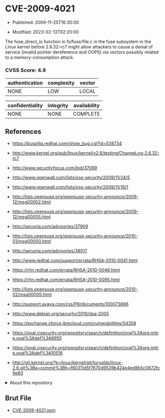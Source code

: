 # CVE-2009-4021

- Published: 2009-11-25T16:30:00

- Modified: 2023-02-13T02:20:00

The fuse_direct_io function in fs/fuse/file.c in the fuse subsystem in the Linux kernel before 2.6.32-rc7 might allow attackers to cause a denial of service (invalid pointer dereference and OOPS) via vectors possibly related to a memory-consumption attack.

### CVSS Score: **4.9**

| authentication | complexity | vector |
| --- | --- | --- |
| NONE | LOW | LOCAL |

| confidentiality | integrity | availability |
| --- | --- | --- |
| NONE | NONE | COMPLETE |

## References

* https://bugzilla.redhat.com/show_bug.cgi?id=538734

* http://www.kernel.org/pub/linux/kernel/v2.6/testing/ChangeLog-2.6.32-rc7

* http://www.securityfocus.com/bid/37069

* http://www.openwall.com/lists/oss-security/2009/11/24/5

* http://www.openwall.com/lists/oss-security/2009/11/19/1

* http://lists.opensuse.org/opensuse-security-announce/2009-12/msg00002.html

* http://lists.opensuse.org/opensuse-security-announce/2009-12/msg00005.html

* http://secunia.com/advisories/37909

* http://lists.opensuse.org/opensuse-security-announce/2010-01/msg00000.html

* http://secunia.com/advisories/38017

* http://www.redhat.com/support/errata/RHSA-2010-0041.html

* https://rhn.redhat.com/errata/RHSA-2010-0046.html

* https://rhn.redhat.com/errata/RHSA-2010-0095.html

* http://lists.opensuse.org/opensuse-security-announce/2010-02/msg00005.html

* http://support.avaya.com/css/P8/documents/100073666

* http://www.debian.org/security/2010/dsa-2005

* https://exchange.xforce.ibmcloud.com/vulnerabilities/54358

* https://oval.cisecurity.org/repository/search/definition/oval%3Aorg.mitre.oval%3Adef%3A6955

* https://oval.cisecurity.org/repository/search/definition/oval%3Aorg.mitre.oval%3Adef%3A10516

* http://git.kernel.org/?p=linux/kernel/git/torvalds/linux-2.6.git%3Ba=commit%3Bh=f60311d5f7670d9539b424e4ed8b5c0872fc9e83

<details>
<summary>About this repository</summary> 

  This repository is part of the project [Live Hack CVE](https://github.com/Live-Hack-CVE). Main website can be found [www.live-hack.org](https://www.live-hack.org) 
  
  Made by [Sn0wAlice](https://github.com/Sn0wAlice) for the people that care about security and need to have a feed of the latest CVEs. Hope you enjoy it, don't forget to star the repo and follow me on [Twitter](https://twitter.com/Sn0wAlice) and [Github](https://github.com/Sn0wAlice). And that is my [personnal website](https://www.alice-snow.me/)

  - [Home Page](https://github.com/Live-Hack-CVE)
  - [Framework](https://github.com/Live-Hack-CVE/cve-framework)
  - [CVE database](https://github.com/Live-Hack-CVE/full_database)
  - [Changelog](https://github.com/Live-Hack-CVE/Changelog)
</details>

## Brut File

* [CVE-2009-4021.json](https://raw.githubusercontent.com/Live-Hack-CVE/full_database/main/cves/2009/CVE-2009-4021.json)

